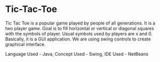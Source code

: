 # Tic-Tac-Toe

Tic Tac Toe is a popular game played by people of all generations. It is a two player game.
Goal is to fill horizontal or vertical or diagonal squares with the symbols of player.
Usual symbols used by players are x and 0. 
Basically, it is a GUI application. We are using swing controls to create graphical interface.


Language Used - Java, Concept Used - Swing, IDE Used - NetBeans
